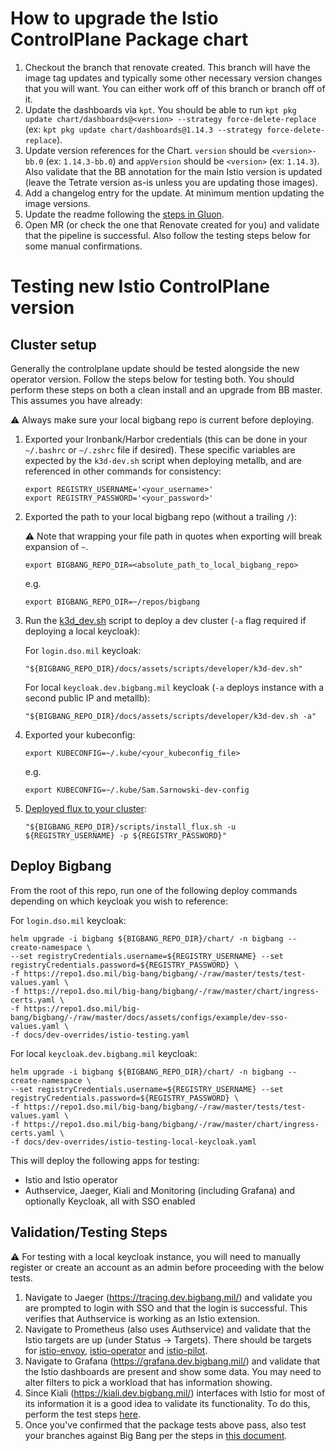 # How to upgrade the Istio ControlPlane Package chart

1. Checkout the branch that renovate created. This branch will have the image tag updates and typically some other necessary version changes that you will want. You can either work off of this branch or branch off of it.
1. Update the dashboards via `kpt`. You should be able to run `kpt pkg update chart/dashboards@<version> --strategy force-delete-replace` (ex: `kpt pkg update chart/dashboards@1.14.3 --strategy force-delete-replace`).
1. Update version references for the Chart. `version` should be `<version>-bb.0` (ex: `1.14.3-bb.0`) and `appVersion` should be `<version>` (ex: `1.14.3`). Also validate that the BB annotation for the main Istio version is updated (leave the Tetrate version as-is unless you are updating those images).
1. Add a changelog entry for the update. At minimum mention updating the image versions.
1. Update the readme following the [steps in Gluon](https://repo1.dso.mil/platform-one/big-bang/apps/library-charts/gluon/-/blob/master/docs/bb-package-readme.md).
1. Open MR (or check the one that Renovate created for you) and validate that the pipeline is successful. Also follow the testing steps below for some manual confirmations.

# Testing new Istio ControlPlane version

## Cluster setup
Generally the controlplane update should be tested alongside the new operator version. Follow the steps below for testing both. You should perform these steps on both a clean install and an upgrade from BB master. This assumes you have already:

⚠️ Always make sure your local bigbang repo is current before deploying.

1. Exported your Ironbank/Harbor credentials (this can be done in your `~/.bashrc` or `~/.zshrc` file if desired). These specific variables are expected by the `k3d-dev.sh` script when deploying metallb, and are referenced in other commands for consistency:
    ```
    export REGISTRY_USERNAME='<your_username>'
    export REGISTRY_PASSWORD='<your_password>'
    ```
1. Exported the path to your local bigbang repo (without a trailing `/`):
    
  	⚠️ Note that wrapping your file path in quotes when exporting will break expansion of `~`.
    ```
    export BIGBANG_REPO_DIR=<absolute_path_to_local_bigbang_repo>
    ```
    e.g.
    ```
    export BIGBANG_REPO_DIR=~/repos/bigbang
    ```
1. Run the [k3d_dev.sh](https://repo1.dso.mil/big-bang/bigbang/-/blob/master/docs/assets/scripts/developer/k3d-dev.sh) script to deploy a dev cluster (`-a` flag required if deploying a local keycloak):

    For `login.dso.mil` keycloak:

    ```
    "${BIGBANG_REPO_DIR}/docs/assets/scripts/developer/k3d-dev.sh"
    ```

    For local `keycloak.dev.bigbang.mil` keycloak (`-a` deploys instance with a second public IP and metallb):

    ```
    "${BIGBANG_REPO_DIR}/docs/assets/scripts/developer/k3d-dev.sh -a"
    ```
1. Exported your kubeconfig:

    ```
    export KUBECONFIG=~/.kube/<your_kubeconfig_file>
    ```
    e.g.
    ```
    export KUBECONFIG=~/.kube/Sam.Sarnowski-dev-config
    ```
1. [Deployed flux to your cluster](https://repo1.dso.mil/big-bang/bigbang/-/blob/master/scripts/install_flux.sh):
    ```
    "${BIGBANG_REPO_DIR}/scripts/install_flux.sh -u ${REGISTRY_USERNAME} -p ${REGISTRY_PASSWORD}"
    ```

## Deploy Bigbang
From the root of this repo, run one of the following deploy commands depending on which keycloak you wish to reference:

For `login.dso.mil` keycloak:
  ```
  helm upgrade -i bigbang ${BIGBANG_REPO_DIR}/chart/ -n bigbang --create-namespace \
  --set registryCredentials.username=${REGISTRY_USERNAME} --set registryCredentials.password=${REGISTRY_PASSWORD} \
  -f https://repo1.dso.mil/big-bang/bigbang/-/raw/master/tests/test-values.yaml \
  -f https://repo1.dso.mil/big-bang/bigbang/-/raw/master/chart/ingress-certs.yaml \
  -f https://repo1.dso.mil/big-bang/bigbang/-/raw/master/docs/assets/configs/example/dev-sso-values.yaml \
  -f docs/dev-overrides/istio-testing.yaml
  ```

For local `keycloak.dev.bigbang.mil` keycloak:
  ```
  helm upgrade -i bigbang ${BIGBANG_REPO_DIR}/chart/ -n bigbang --create-namespace \
  --set registryCredentials.username=${REGISTRY_USERNAME} --set registryCredentials.password=${REGISTRY_PASSWORD} \
  -f https://repo1.dso.mil/big-bang/bigbang/-/raw/master/tests/test-values.yaml \
  -f https://repo1.dso.mil/big-bang/bigbang/-/raw/master/chart/ingress-certs.yaml \
  -f docs/dev-overrides/istio-testing-local-keycloak.yaml
  ```

This will deploy the following apps for testing:

- Istio and Istio operator
- Authservice, Jaeger, Kiali and Monitoring (including Grafana) and optionally Keycloak, all with SSO enabled

## Validation/Testing Steps

⚠️ For testing with a local keycloak instance, you will need to manually register or create an account as an admin before proceeding with the below tests.

1. Navigate to Jaeger (https://tracing.dev.bigbang.mil/) and validate you are prompted to login with SSO and that the login is successful. This verifies that Authservice is working as an Istio extension.
1. Navigate to Prometheus (also uses Authservice) and validate that the Istio targets are up (under Status -> Targets). There should be targets for [istio-envoy](https://prometheus.dev.bigbang.mil/targets?search=&scrapePool=podMonitor%2Fmonitoring%2Fmonitoring-monitoring-kube-istio-envoy%2F0), [istio-operator](https://prometheus.dev.bigbang.mil/targets?search=&scrapePool=serviceMonitor%2Fmonitoring%2Fmonitoring-monitoring-kube-istio-operator%2F0) and [istio-pilot](https://prometheus.dev.bigbang.mil/targets?search=&scrapePool=serviceMonitor%2Fmonitoring%2Fmonitoring-monitoring-kube-istio-pilot%2F0).
1. Navigate to Grafana (https://grafana.dev.bigbang.mil/) and validate that the Istio dashboards are present and show some data. You may need to alter filters to pick a workload that has information showing.
1. Since Kiali (https://kiali.dev.bigbang.mil/) interfaces with Istio for most of its information it is a good idea to validate its functionality. To do this, perform the test steps [here](https://repo1.dso.mil/big-bang/product/packages/kiali/-/blob/main/docs/DEVELOPMENT_MAINTENANCE.md?ref_type=heads#manual-testing-steps). 
1. Once you've confirmed that the package tests above pass, also test your branches against Big Bang per the steps in [this document](https://repo1.dso.mil/big-bang/bigbang/-/blob/master/docs/developer/test-package-against-bb.md). 
